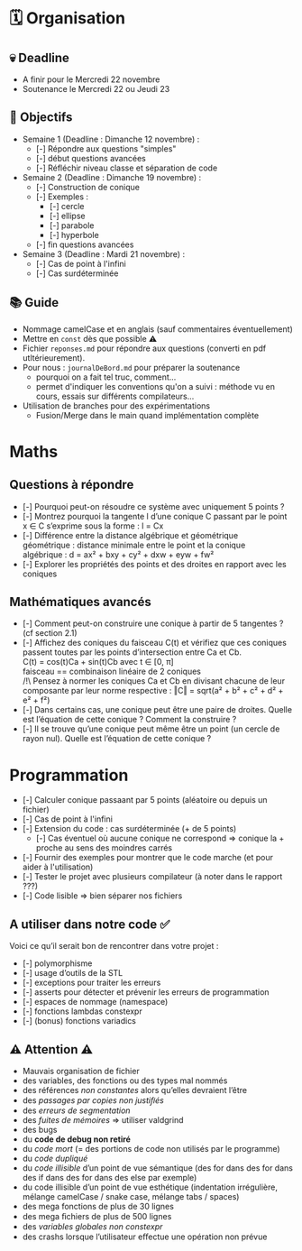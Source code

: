 # 🗓️ Organisation

## 💀 Deadline

- A finir pour le Mercredi 22 novembre
- Soutenance le Mercredi 22 ou Jeudi 23

## 🎯 Objectifs

- Semaine 1 (Deadline : Dimanche 12 novembre) :
  - [-] Répondre aux questions "simples"
  - [-] début questions avancées
  - [-] Réfléchir niveau classe et séparation de code
- Semaine 2 (Deadline : Dimanche 19 novembre) :
  - [-] Construction de conique
  - [-] Exemples :
    - [-] cercle
    - [-] ellipse
    - [-] parabole
    - [-] hyperbole
  - [-] fin questions avancées
- Semaine 3 (Deadline : Mardi 21 novembre) :
  - [-] Cas de point à l'infini
  - [-] Cas surdéterminée

## 📚 Guide

- Nommage camelCase et en anglais (sauf commentaires éventuellement)
- Mettre en `const` dès que possible ⚠️
- Fichier `reponses.md` pour répondre aux questions (converti en pdf utltérieurement).
- Pour nous : `journalDeBord.md` pour préparer la soutenance
  - pourquoi on a fait tel truc, comment...
  - permet d'indiquer les conventions qu'on a suivi : méthode vu en cours, essais sur différents compilateurs...
- Utilisation de branches pour des expérimentations
  - Fusion/Merge dans le main quand implémentation complète

# Maths

## Questions à répondre

- [-] Pourquoi peut-on résoudre ce système avec uniquement 5 points ?
- [-] Montrez pourquoi la tangente l d’une conique C passant par le point x ∈ C s’exprime sous la forme : l = Cx
- [-] Différence entre la distance algébrique et géométrique  
   géométrique : distance minimale entre le point et la conique  
   algébrique : d = ax² + bxy + cy² + dxw + eyw + fw²
- [-] Explorer les propriétés des points et des droites en rapport avec les coniques

## Mathématiques avancés

- [-] Comment peut-on construire une conique à partir de 5 tangentes ? (cf section 2.1)
- [-] Affichez des coniques du faisceau C(t) et vérifiez que ces coniques passent toutes par les points d’intersection entre Ca et Cb.  
   C(t) = cos(t)Ca + sin(t)Cb avec t ∈ [0, π]  
   faisceau == combinaison linéaire de 2 coniques  
   /!\ Pensez à normer les coniques Ca et Cb en divisant chacune de leur composante par leur norme respective : ‖C‖ = sqrt(a² + b² + c² + d² + e² + f²)
- [-] Dans certains cas, une conique peut être une paire de droites. Quelle est l’équation de cette conique ? Comment la construire ?
- [-] Il se trouve qu’une conique peut même être un point (un cercle de rayon nul). Quelle est l’équation de cette conique ?

# Programmation

- [-] Calculer conique passaant par 5 points (aléatoire ou depuis un fichier)
- [-] Cas de point à l'infini
- [-] Extension du code : cas surdéterminée (+ de 5 points)
  - [-] Cas éventuel où aucune conique ne correspond => conique la + proche au sens des moindres carrés
- [-] Fournir des exemples pour montrer que le code marche (et pour aider à l'utilisation)
- [-] Tester le projet avec plusieurs compilateur (à noter dans le rapport ???)
- [-] Code lisible => bien séparer nos fichiers

## A utiliser dans notre code ✅

Voici ce qu’il serait bon de rencontrer dans votre projet :

- [-] polymorphisme
- [-] usage d’outils de la STL
- [-] exceptions pour traiter les erreurs
- [-] asserts pour détecter et prévenir les erreurs de programmation
- [-] espaces de nommage (namespace)
- [-] fonctions lambdas constexpr
- [-] (bonus) fonctions variadics

## ⚠️ Attention ⚠️

- Mauvais organisation de fichier
- des variables, des fonctions ou des types mal nommés
- des références _non constantes_ alors qu’elles devraient l’être
- des _passages par copies non justiﬁés_
- des _erreurs de segmentation_
- des _fuites de mémoires_ => utiliser valdgrind
- des bugs
- du **code de debug non retiré**
- du _code mort_ (= des portions de code non utilisés par le programme)
- du _code dupliqué_
- du _code illisible_ d’un point de vue sémantique (des for dans des for
  dans des if dans des for dans des else par exemple)
- du code illisible d’un point de vue esthétique (indentation irrégulière, mélange camelCase / snake case, mélange tabs / spaces)
- des mega fonctions de plus de 30 lignes
- des mega ﬁchiers de plus de 500 lignes
- des _variables globales non constexpr_
- des crashs lorsque l’utilisateur eﬀectue une opération non prévue

